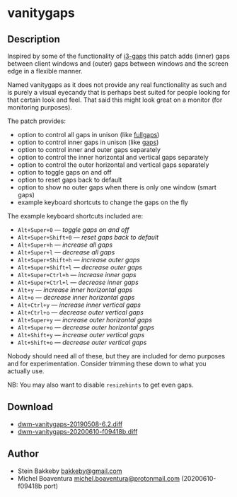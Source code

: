 vanitygaps
==========

Description
-----------
Inspired by some of the functionality of [i3-gaps](https://github.com/Airblader/i3) this patch adds (inner) gaps between
client windows and (outer) gaps between windows and the screen edge in a flexible manner.

Named vanitygaps as it does not provide any real functionality as such and is purely a visual eyecandy that is perhaps
best suited for people looking for that certain look and feel. That said this might look great on a monitor (for
monitoring purposes).

The patch provides:

* option to control all gaps in unison (like [fullgaps](../fullgaps))
* option to control inner gaps in unison (like [gaps](../gaps/))
* option to control inner and outer gaps separately
* option to control the inner horizontal and vertical gaps separately
* option to control the outer horizontal and vertical gaps separately
* option to toggle gaps on and off
* option to reset gaps back to default
* option to show no outer gaps when there is only one window (smart gaps)
* example keyboard shortcuts to change the gaps on the fly

The example keyboard shortcuts included are:

* `Alt+Super+0` ― *toggle gaps on and off*
* `Alt+Super+Shift+0` ― *reset gaps back to default*
* `Alt+Super+h` ― *increase all gaps*
* `Alt+Super+l` ― *decrease all gaps*
* `Alt+Super+Shift+h` ― *increase outer gaps*
* `Alt+Super+Shift+l` ― *decrease outer gaps*
* `Alt+Super+Ctrl+h` ― *increase inner gaps*
* `Alt+Super+Ctrl+l` ― *decrease inner gaps*
* `Alt+y` ― *increase inner horizontal gaps*
* `Alt+o` ― *decrease inner horizontal gaps*
* `Alt+Ctrl+y` ― *increase inner vertical gaps*
* `Alt+Ctrl+o` ― *decrease outer vertical gaps*
* `Alt+Super+y` ― *increase outer horizontal gaps*
* `Alt+Super+o` ― *decrease outer horizontal gaps*
* `Alt+Shift+y` ― *increase outer vertical gaps*
* `Alt+Shift+o` ― *decrease outer vertical gaps*

Nobody should need all of these, but they are included for demo purposes and for experimentation. Consider trimming
these down to what you actually use.

NB: You may also want to disable `resizehints` to get even gaps.

Download
--------
* [dwm-vanitygaps-20190508-6.2.diff](dwm-vanitygaps-20190508-6.2.diff)
* [dwm-vanitygaps-20200610-f09418b.diff](dwm-vanitygaps-20200610-f09418b.diff)

Author
------
* Stein Bakkeby <bakkeby@gmail.com>
* Michel Boaventura <michel.boaventura@protonmail.com> (20200610-f09418b port)
